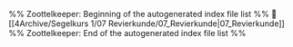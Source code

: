 %% Zoottelkeeper: Beginning of the autogenerated index file list  %%
📄 [[4Archive/Segelkurs 1/07 Revierkunde/07_Revierkunde|07_Revierkunde]]
%% Zoottelkeeper: End of the autogenerated index file list  %%
